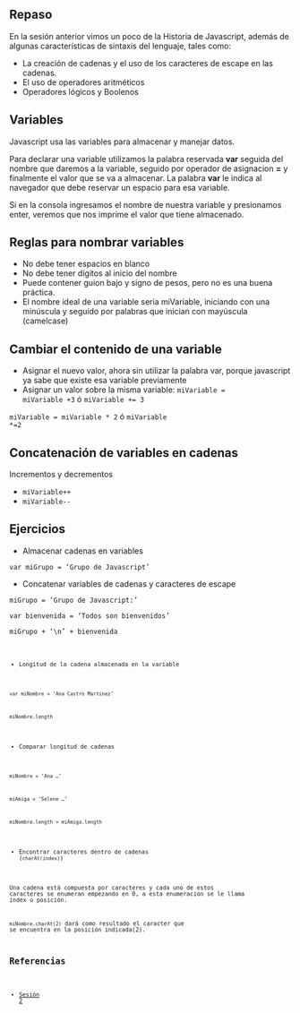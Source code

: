 Repaso
--

En la sesión anterior vimos un poco de la Historia de Javascript, además de algunas características de sintaxis del lenguaje, tales como: 
- La creación de cadenas y el uso de los caracteres de escape en las cadenas. 
- El uso de operadores aritméticos 
- Operadores lógicos y Boolenos

Variables
--
Javascript usa las variables para almacenar y manejar datos. 

Para declarar una variable utilizamos la palabra reservada **var** seguida del nombre que daremos a la variable, seguido por operador de asignacion **=** y finalmente el valor que se va a almacenar. La palabra **var** le indica al navegador que debe reservar un espacio para esa variable. 

Si en la consola ingresamos el nombre de nuestra variable y presionamos enter, veremos que nos imprime el valor que tiene almacenado.

Reglas para nombrar variables
--
- No debe tener espacios en blanco 
- No debe tener dígitos al inicio del nombre 
- Puede contener guion bajo y signo de pesos, pero no es una buena práctica. 
- El nombre ideal de una variable seria miVariable, iniciando con una minúscula y seguido por palabras que inician con mayúscula (camelcase) 

Cambiar el contenido de una variable
--
- Asignar el nuevo valor, ahora sin utilizar la palabra var, porque javascript ya sabe que existe esa variable previamente 
- Asignar un valor sobre la misma variable: 
<code>miVariable = miVariable +3</code> ó <code>miVariable += 3</code> 

<code>miVariable = miVariable * 2</code> ó <code>miVariable *=2</code> 

Concatenación de variables en cadenas
--
Incrementos y decrementos
- <code>miVariable++</code> 
- <code>miVariable--</code>

Ejercicios
--
- Almacenar cadenas en variables 

<code>var miGrupo = ‘Grupo de Javascript’</code>
- Concatenar variables de cadenas y caracteres de escape 

<code>miGrupo = ‘Grupo de Javascript:’</code>

<code>var bienvenida = ‘Todos son bienvenidos’</code> 

<code>miGrupo + ‘\n’ + bienvenida <code>

- Longitud de la cadena almacenada en la variable 
 
<code>var miNombre = ‘Ana Castro Martinez’</code> 

<code>miNombre.length</code> 

- Comparar longitud de cadenas 
 
<code>miNombre = ‘Ana …’</code> 

<code>miAmiga = ‘Selene …’</code> 

<code>miNombre.length > miAmiga.length</code>

- Encontrar caracteres dentro de cadenas (<code>charAt(index)</code>) 

Una cadena está compuesta por caracteres y cada uno de estos caracteres se enumeran empezando en 0, a esta enumeración se le llama index o posición.

<code>miNombre.charAt(2)</code> dará como resultado el caracter que se encuentra en la posición indicada(2).

Referencias
--
- [Sesión 2](https://www.haikudeck.com/p/ZXGSYb7xmx/javascript-study-group---2)
